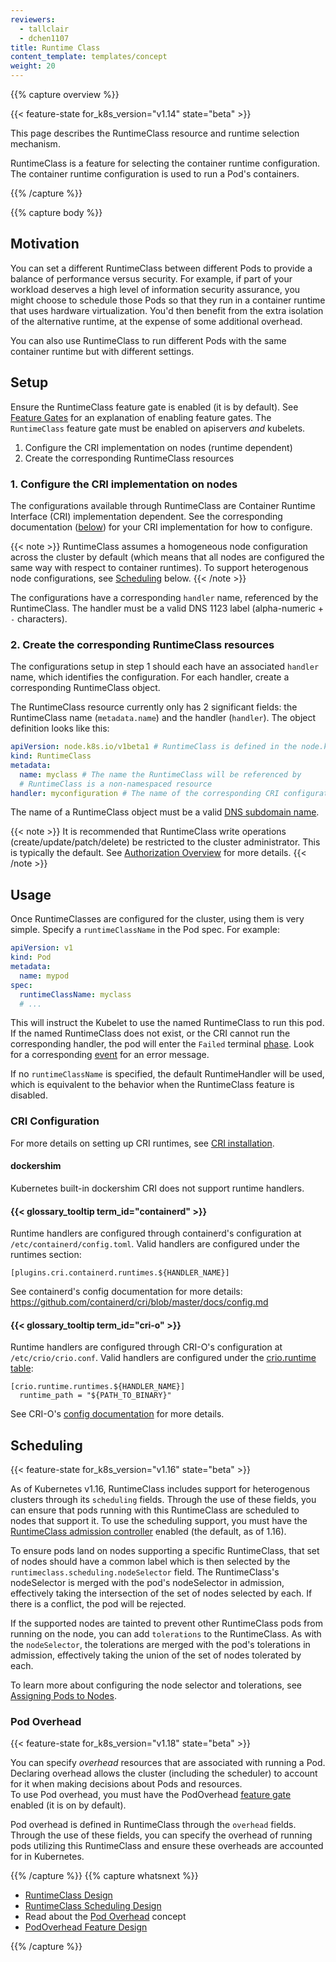 ```yaml
---
reviewers:
  - tallclair
  - dchen1107
title: Runtime Class
content_template: templates/concept
weight: 20
---
```


{{% capture overview %}}

{{< feature-state for_k8s_version="v1.14" state="beta" >}}

This page describes the RuntimeClass resource and runtime selection mechanism.

RuntimeClass is a feature for selecting the container runtime configuration. The
container runtime configuration is used to run a Pod's containers.

{{% /capture %}}

{{% capture body %}}

## Motivation

You can set a different RuntimeClass between different Pods to provide a balance
of performance versus security. For example, if part of your workload deserves a
high level of information security assurance, you might choose to schedule those
Pods so that they run in a container runtime that uses hardware virtualization.
You'd then benefit from the extra isolation of the alternative runtime, at the
expense of some additional overhead.

You can also use RuntimeClass to run different Pods with the same container
runtime but with different settings.

## Setup

Ensure the RuntimeClass feature gate is enabled (it is by default). See
[Feature Gates](/docs/reference/command-line-tools-reference/feature-gates/) for
an explanation of enabling feature gates. The `RuntimeClass` feature gate must
be enabled on apiservers _and_ kubelets.

1. Configure the CRI implementation on nodes (runtime dependent)
2. Create the corresponding RuntimeClass resources

### 1. Configure the CRI implementation on nodes

The configurations available through RuntimeClass are Container Runtime
Interface (CRI) implementation dependent. See the corresponding documentation
([below](#cri-configuration)) for your CRI implementation for how to configure.

{{< note >}} RuntimeClass assumes a homogeneous node configuration across the
cluster by default (which means that all nodes are configured the same way with
respect to container runtimes). To support heterogenous node configurations, see
[Scheduling](#scheduling) below. {{< /note >}}

The configurations have a corresponding `handler` name, referenced by the
RuntimeClass. The handler must be a valid DNS 1123 label (alpha-numeric + `-`
characters).

### 2. Create the corresponding RuntimeClass resources

The configurations setup in step 1 should each have an associated `handler`
name, which identifies the configuration. For each handler, create a
corresponding RuntimeClass object.

The RuntimeClass resource currently only has 2 significant fields: the
RuntimeClass name (`metadata.name`) and the handler (`handler`). The object
definition looks like this:

```yaml
apiVersion: node.k8s.io/v1beta1 # RuntimeClass is defined in the node.k8s.io API group
kind: RuntimeClass
metadata:
  name: myclass # The name the RuntimeClass will be referenced by
  # RuntimeClass is a non-namespaced resource
handler: myconfiguration # The name of the corresponding CRI configuration
```

The name of a RuntimeClass object must be a valid
[DNS subdomain name](/docs/concepts/overview/working-with-objects/names#dns-subdomain-names).

{{< note >}} It is recommended that RuntimeClass write operations
(create/update/patch/delete) be restricted to the cluster administrator. This is
typically the default. See
[Authorization Overview](/docs/reference/access-authn-authz/authorization/) for
more details. {{< /note >}}

## Usage

Once RuntimeClasses are configured for the cluster, using them is very simple.
Specify a `runtimeClassName` in the Pod spec. For example:

```yaml
apiVersion: v1
kind: Pod
metadata:
  name: mypod
spec:
  runtimeClassName: myclass
  # ...
```

This will instruct the Kubelet to use the named RuntimeClass to run this pod. If
the named RuntimeClass does not exist, or the CRI cannot run the corresponding
handler, the pod will enter the `Failed` terminal
[phase](/docs/concepts/workloads/pods/pod-lifecycle/#pod-phase). Look for a
corresponding
[event](/docs/tasks/debug-application-cluster/debug-application-introspection/)
for an error message.

If no `runtimeClassName` is specified, the default RuntimeHandler will be used,
which is equivalent to the behavior when the RuntimeClass feature is disabled.

### CRI Configuration

For more details on setting up CRI runtimes, see
[CRI installation](/docs/setup/production-environment/container-runtimes/).

#### dockershim

Kubernetes built-in dockershim CRI does not support runtime handlers.

#### {{< glossary_tooltip term_id="containerd" >}}

Runtime handlers are configured through containerd's configuration at
`/etc/containerd/config.toml`. Valid handlers are configured under the runtimes
section:

```
[plugins.cri.containerd.runtimes.${HANDLER_NAME}]
```

See containerd's config documentation for more details:
https://github.com/containerd/cri/blob/master/docs/config.md

#### {{< glossary_tooltip term_id="cri-o" >}}

Runtime handlers are configured through CRI-O's configuration at
`/etc/crio/crio.conf`. Valid handlers are configured under the
[crio.runtime table](https://github.com/cri-o/cri-o/blob/master/docs/crio.conf.5.md#crioruntime-table):

```
[crio.runtime.runtimes.${HANDLER_NAME}]
  runtime_path = "${PATH_TO_BINARY}"
```

See CRI-O's [config documentation][100] for more details.

[100]: https://raw.githubusercontent.com/cri-o/cri-o/9f11d1d/docs/crio.conf.5.md

## Scheduling

{{< feature-state for_k8s_version="v1.16" state="beta" >}}

As of Kubernetes v1.16, RuntimeClass includes support for heterogenous clusters
through its `scheduling` fields. Through the use of these fields, you can ensure
that pods running with this RuntimeClass are scheduled to nodes that support it.
To use the scheduling support, you must have the [RuntimeClass admission
controller][] enabled (the default, as of 1.16).

To ensure pods land on nodes supporting a specific RuntimeClass, that set of
nodes should have a common label which is then selected by the
`runtimeclass.scheduling.nodeSelector` field. The RuntimeClass's nodeSelector is
merged with the pod's nodeSelector in admission, effectively taking the
intersection of the set of nodes selected by each. If there is a conflict, the
pod will be rejected.

If the supported nodes are tainted to prevent other RuntimeClass pods from
running on the node, you can add `tolerations` to the RuntimeClass. As with the
`nodeSelector`, the tolerations are merged with the pod's tolerations in
admission, effectively taking the union of the set of nodes tolerated by each.

To learn more about configuring the node selector and tolerations, see
[Assigning Pods to Nodes](/docs/concepts/configuration/assign-pod-node/).

[runtimeclass admission controller]:
  /docs/reference/access-authn-authz/admission-controllers/#runtimeclass

### Pod Overhead

{{< feature-state for_k8s_version="v1.18" state="beta" >}}

You can specify _overhead_ resources that are associated with running a Pod.
Declaring overhead allows the cluster (including the scheduler) to account for
it when making decisions about Pods and resources.  
To use Pod overhead, you must have the PodOverhead
[feature gate](/docs/reference/command-line-tools-reference/feature-gates/)
enabled (it is on by default).

Pod overhead is defined in RuntimeClass through the `overhead` fields. Through
the use of these fields, you can specify the overhead of running pods utilizing
this RuntimeClass and ensure these overheads are accounted for in Kubernetes.

{{% /capture %}} {{% capture whatsnext %}}

- [RuntimeClass Design](https://github.com/kubernetes/enhancements/blob/master/keps/sig-node/runtime-class.md)
- [RuntimeClass Scheduling Design](https://github.com/kubernetes/enhancements/blob/master/keps/sig-node/runtime-class-scheduling.md)
- Read about the [Pod Overhead](/docs/concepts/configuration/pod-overhead/)
  concept
- [PodOverhead Feature Design](https://github.com/kubernetes/enhancements/blob/master/keps/sig-node/20190226-pod-overhead.md)

{{% /capture %}}
